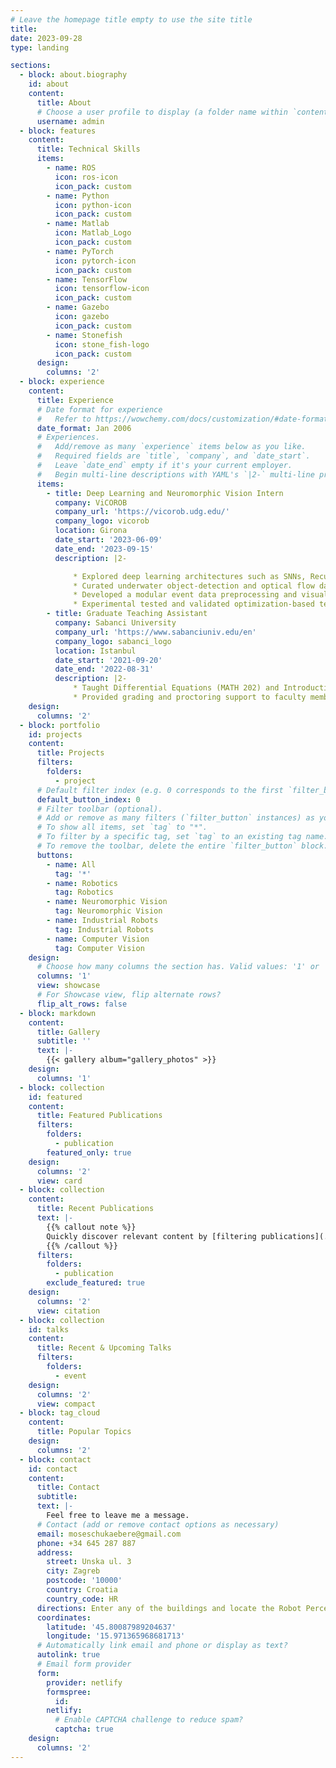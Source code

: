 ```yaml
---
# Leave the homepage title empty to use the site title
title:
date: 2023-09-28
type: landing

sections:
  - block: about.biography
    id: about
    content:
      title: About
      # Choose a user profile to display (a folder name within `content/authors/`)
      username: admin
  - block: features
    content:
      title: Technical Skills
      items:
        - name: ROS
          icon: ros-icon
          icon_pack: custom
        - name: Python
          icon: python-icon
          icon_pack: custom
        - name: Matlab
          icon: Matlab_Logo
          icon_pack: custom
        - name: PyTorch
          icon: pytorch-icon
          icon_pack: custom
        - name: TensorFlow
          icon: tensorflow-icon
          icon_pack: custom
        - name: Gazebo
          icon: gazebo
          icon_pack: custom
        - name: Stonefish
          icon: stone_fish-logo
          icon_pack: custom
      design:
        columns: '2'
  - block: experience
    content:
      title: Experience
      # Date format for experience
      #   Refer to https://wowchemy.com/docs/customization/#date-format
      date_format: Jan 2006
      # Experiences.
      #   Add/remove as many `experience` items below as you like.
      #   Required fields are `title`, `company`, and `date_start`.
      #   Leave `date_end` empty if it's your current employer.
      #   Begin multi-line descriptions with YAML's `|2-` multi-line prefix.
      items:
        - title: Deep Learning and Neuromorphic Vision Intern
          company: ViCOROB
          company_url: 'https://vicorob.udg.edu/'
          company_logo: vicorob
          location: Girona
          date_start: '2023-06-09'
          date_end: '2023-09-15'
          description: |2-

              * Explored deep learning architectures such as SNNs, Recurrent ViTs, and Asynchronous CNNs, that leverage the asynchronous nature of event data from event-based vision sensors for object detection using PyTorch.
              * Curated underwater object-detection and optical flow datasets with a remotely-operated Underwater Vehicle fitted with a DAVIS camera at the Institute for Underwater Robotics research lab.
              * Developed a modular event data preprocessing and visualization pipeline for the underwater perception group in Python.
              * Experimental tested and validated optimization-based techniques for annotating underwater object detection datasets.
        - title: Graduate Teaching Assistant
          company: Sabanci University 
          company_url: 'https://www.sabanciuniv.edu/en'
          company_logo: sabanci_logo
          location: Istanbul
          date_start: '2021-09-20'
          date_end: '2022-08-31'
          description: |2-
              * Taught Differential Equations (MATH 202) and Introduction to Probability (MATH 203) recitation classes to undergraduate students over the course of two semesters.
              * Provided grading and proctoring support to faculty members.
    design:
      columns: '2'
  - block: portfolio
    id: projects
    content:
      title: Projects
      filters:
        folders:
          - project
      # Default filter index (e.g. 0 corresponds to the first `filter_button` instance below).
      default_button_index: 0
      # Filter toolbar (optional).
      # Add or remove as many filters (`filter_button` instances) as you like.
      # To show all items, set `tag` to "*".
      # To filter by a specific tag, set `tag` to an existing tag name.
      # To remove the toolbar, delete the entire `filter_button` block.
      buttons:
        - name: All
          tag: '*'
        - name: Robotics
          tag: Robotics
        - name: Neuromorphic Vision
          tag: Neuromorphic Vision
        - name: Industrial Robots
          tag: Industrial Robots
        - name: Computer Vision
          tag: Computer Vision
    design:
      # Choose how many columns the section has. Valid values: '1' or '2'.
      columns: '1'
      view: showcase
      # For Showcase view, flip alternate rows?
      flip_alt_rows: false
  - block: markdown
    content:
      title: Gallery
      subtitle: ''
      text: |-
        {{< gallery album="gallery_photos" >}}
    design:
      columns: '1'
  - block: collection
    id: featured
    content:
      title: Featured Publications
      filters:
        folders:
          - publication
        featured_only: true
    design:
      columns: '2'
      view: card
  - block: collection
    content:
      title: Recent Publications
      text: |-
        {{% callout note %}}
        Quickly discover relevant content by [filtering publications](./publication/).
        {{% /callout %}}
      filters:
        folders:
          - publication
        exclude_featured: true
    design:
      columns: '2'
      view: citation
  - block: collection
    id: talks
    content:
      title: Recent & Upcoming Talks
      filters:
        folders:
          - event
    design:
      columns: '2'
      view: compact
  - block: tag_cloud
    content:
      title: Popular Topics
    design:
      columns: '2'
  - block: contact
    id: contact
    content:
      title: Contact
      subtitle:
      text: |-
        Feel free to leave me a message.
      # Contact (add or remove contact options as necessary)
      email: moseschukaebere@gmail.com
      phone: +34 645 287 887
      address:
        street: Unska ul. 3
        city: Zagreb
        postcode: '10000'
        country: Croatia
        country_code: HR
      directions: Enter any of the buildings and locate the Robot Perception Lab
      coordinates:
        latitude: '45.80087989204637'
        longitude: '15.971365968681713'
      # Automatically link email and phone or display as text?
      autolink: true
      # Email form provider
      form:
        provider: netlify
        formspree:
          id:
        netlify:
          # Enable CAPTCHA challenge to reduce spam?
          captcha: true
    design:
      columns: '2'
---
```

